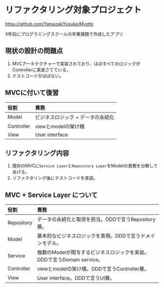 # リファクタリング対象プロジェクト
https://github.com/YamazakiYusuke/Myotto

4年前にプログラミングスクールの卒業課題で作成したアプリ

## 現状の設計の問題点
1. MVCアーキテクチャーで実装されており、ほぼすべてのロジックがControllerに実装さてている。
2. テストコードがほぼない。

## MVCに付いて復習
|役割|責務|
|:---|:---|
|Model|ビジネスロジック + データの永続化|
|Controller|viewとmodelの架け橋|
|View|User interface|


## リファクタリング内容
1. 既存のMVCに`Service Layer`と`Repository Layer`をModelの責務を分解してあげる。
2. リファクタリング後にテストコードを実装。

## MVC + Service Layer について
|役割|責務|
|:---|:---|
|Repository|データの永続化と取得を担当。DDDで言うRepository層。|
|Model|基本的なビジネスロジックを表現。DDDで言うドメインモデル。|
|Service|複数のModelが関与するビジネスロジックを実装。DDDで言うDomain service。|
|Controller|viewとmodelの架け橋。DDDで言うController層。|
|View|User interface。DDDで言うUI層。|



